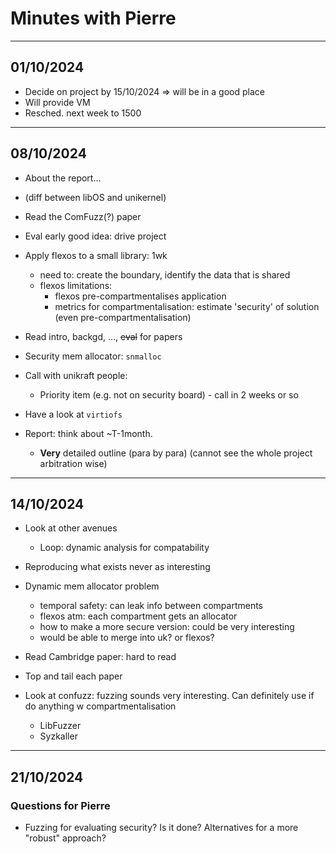 # Minutes with Pierre

---
## 01/10/2024
- Decide on project by 15/10/2024 => will be in a good place
- Will provide VM
- Resched. next week to 1500

---
## 08/10/2024
- About the report...
- (diff between libOS and unikernel)
- Read the ComFuzz(?) paper

- Eval early good idea: drive project
- Apply flexos to a small library: 1wk
    - need to: create the boundary, identify the data that is shared
    - flexos limitations: 
        - flexos pre-compartmentalises application 
        - metrics for compartmentalisation: estimate 'security' of solution (even pre-compartmentalisation)

- Read intro, backgd, ..., ~~eval~~ for papers

- Security mem allocator: `snmalloc`

- Call with unikraft people: 
    - Priority item (e.g. not on security board) - call in 2 weeks or so

- Have a look at `virtiofs`

- Report: think about ~T-1month.
    - **Very** detailed outline (para by para) (cannot see the whole project arbitration wise)

---
## 14/10/2024
- Look at other avenues
    - Loop: dynamic analysis for compatability
     
- Reproducing what exists never as interesting

- Dynamic mem allocator problem
    - temporal safety: can leak info between compartments
    - flexos atm: each compartment gets an allocator
    - how to make a more secure version: could be very interesting
    - would be able to merge into uk? or flexos?

- Read Cambridge paper: hard to read

- Top and tail each paper

- Look at confuzz: fuzzing sounds very interesting. Can definitely use if do anything w compartmentalisation
    - LibFuzzer
    - Syzkaller

---
## 21/10/2024

### Questions for Pierre
- Fuzzing for evaluating security? Is it done? Alternatives for a more "robust" approach?

